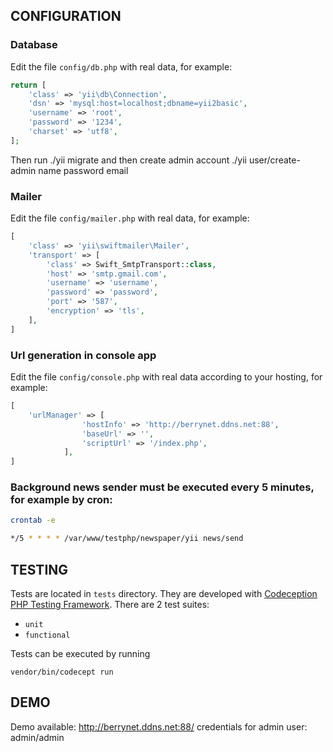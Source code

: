 CONFIGURATION
-------------

### Database

Edit the file `config/db.php` with real data, for example:

```php
return [
    'class' => 'yii\db\Connection',
    'dsn' => 'mysql:host=localhost;dbname=yii2basic',
    'username' => 'root',
    'password' => '1234',
    'charset' => 'utf8',
];
```

Then run ./yii migrate
and then create admin account ./yii user/create-admin name password email

### Mailer

Edit the file `config/mailer.php` with real data, for example:

```php
[
    'class' => 'yii\swiftmailer\Mailer',
    'transport' => [
        'class' => Swift_SmtpTransport::class,
        'host' => 'smtp.gmail.com',
        'username' => 'username',
        'password' => 'password',
        'port' => '587',
        'encryption' => 'tls',
    ],
]
```

### Url generation in console app

Edit the file `config/console.php` with real data according to your hosting, for example:

```php
[
    'urlManager' => [
                'hostInfo' => 'http://berrynet.ddns.net:88',
                'baseUrl' => '',
                'scriptUrl' => '/index.php',
            ],
]
```

### Background news sender must be executed every 5 minutes, for example by cron:

```bash
crontab -e

*/5 * * * * /var/www/testphp/newspaper/yii news/send
```


TESTING
-------

Tests are located in `tests` directory. They are developed with [Codeception PHP Testing Framework](http://codeception.com/).
There are 2 test suites:

- `unit`
- `functional`

Tests can be executed by running

```
vendor/bin/codecept run
```

DEMO
------

Demo available: http://berrynet.ddns.net:88/
credentials for admin user: admin/admin
